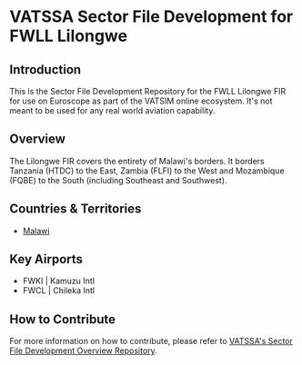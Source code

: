 # VATSSA Sector File Development for FWLL Lilongwe

## Introduction

This is the Sector File Development Repository for the FWLL Lilongwe FIR for use on Euroscope as part of the VATSIM online ecosystem. It's not meant to be used for any real world aviation capability.

## Overview

The Lilongwe FIR covers the entirety of Malawi's borders. It borders Tanzania (HTDC) to the East, Zambia (FLFI) to the West and Mozambique (FQBE) to the South (including Southeast and Southwest).

## Countries & Territories

- [Malawi](https://eaip.vatssa.com/malawi)

## Key Airports

- FWKI | Kamuzu Intl
- FWCL | Chileka Intl

## How to Contribute

For more information on how to contribute, please refer to [VATSSA's Sector File Development Overview Repository](https://github.com/VATSIM-SSA/sectorfile-overview).
